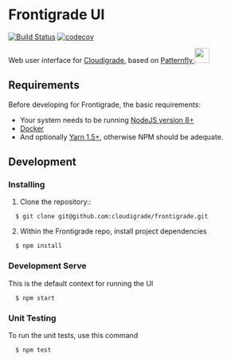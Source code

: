 # Frontigrade UI
[![Build Status](https://travis-ci.org/cloudigrade/frontigrade.svg?branch=master)](https://travis-ci.org/cloudigrade/frontigrade) 
[![codecov](https://codecov.io/gh/cloudigrade/frontigrade/branch/master/graph/badge.svg)](https://codecov.io/gh/cloudigrade/frontigrade)

Web user interface for [Cloudigrade](https://github.com/cloudigrade/cloudigrade), based on [Patternfly <img src="https://www.patternfly.org/assets/img/logo.svg" height="30" />](https://www.patternfly.org/)

## Requirements
Before developing for Frontigrade, the basic requirements:
 * Your system needs to be running [NodeJS version 8+](https://nodejs.org/)
 * [Docker](https://docs.docker.com/engine/installation/)
 * And optionally [Yarn 1.5+](https://yarnpkg.com), otherwise NPM should be adequate.
 
## Development

### Installing
1. Clone the repository::
```
  $ git clone git@github.com:cloudigrade/frontigrade.git
```

2. Within the Frontigrade repo, install project dependencies
```
  $ npm install
```

### Development Serve
This is the default context for running the UI
```
  $ npm start
```

### Unit Testing
To run the unit tests, use this command
```
  $ npm test
```

